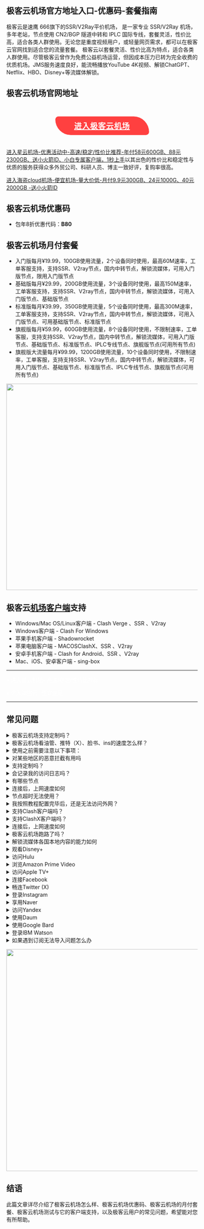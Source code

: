 
<h2>极客云机场官方地址入口-优惠码-套餐指南</h2>
极客云是速鹰 666旗下的SSR/V2Ray平价机场，
是一家专业 SSR/V2Ray 机场，多年老站，节点使用 CN2/BGP 隧道中转和 IPLC 国际专线，套餐灵活，性价比高，适合各类人群使用。无论您是重度视频用户，或轻量网页需求，都可以在极客云官网找到适合您的流量套餐。
极客云以套餐灵活、性价比高为特点，适合各类人群使用。尽管极客云曾作为免费公益机场运营，但因成本压力已转为完全收费的优质机场。JMS服务速度良好，能流畅播放YouTube 4K视频、解锁ChatGPT、Netflix、HBO、Disney+等流媒体解锁<span class="md-meta-i-c md-link md-expand"><span class="md-plain">。</span></span>

<h2>极客云机场官网地址</h2>
<p style="text-align: center;"><a class="links8" style="box-sizing: border-box; color: #fff; outline: none; display: inline-block; margin-top: 1.5em; margin-margin-top: 1em; margin-bottom: 1em; padding: 0.5em 2.5em; background: #FF4040; text-transform: uppercase; letter-spacing: 1px; font-weight: 600; border-radius: 10px 50px; font-family: Raleway, Arial, sans-serif; font-size: 20px; text-align: center;" title="转至极客云机场的官网注册链接" href="https://jikefind.net/auth/register?code=xNTu" target="_blank" rel="nofollow noopener sponsored">进入极客云机场</a></p>

[进入星云机场-优惠活动中-高速/稳定/性价比推荐-年付58元600GB、88元2300GB、送小火箭ID、小白专属客户端，1秒上手](https://aa.silos.top/lepl/sxdxZeA8VV)以其出色的性价比和稳定性与优质的服务获得众多外贸公司、科研人员、博主一致好评，复购率很高。

[进入海盗cloud机场-便宜机场-量大价低-月付9.9元300GB、24元1000G、40元2000GB -送小火箭ID](https://bb.silos.top/cheap/ew8KhPafvG)


<h2>极客云机场优惠码</h2>
<ul>
 	<li>包年8折优惠代码：<strong>B80</strong></li>

</ul>
<h2>极客云机场月付套餐</h2>
<ul>
 	<li>入门版每月¥19.99，100GB使用流量，2个设备同时使用，最高60M速率，工单客服支持，支持SSR、V2ray节点，国内中转节点，解锁流媒体，可用入门版节点，限用入门版节点</li>
 	<li>基础版每月¥29.99，200GB使用流量，3个设备同时使用，最高150M速率，工单客服支持，支持SSR、V2ray节点，国内中转节点，解锁流媒体，可用入门版节点、基础版节点</li>
 	<li>标准版每月¥39.99，350GB使用流量，5个设备同时使用，最高300M速率，工单客服支持，支持SSR、V2ray节点，国内中转节点，解锁流媒体，可用入门版节点、可用基础版节点、标准版节点</li>
 	<li>旗舰版每月¥59.99，600GB使用流量，8个设备同时使用，不限制速率，工单客服，支持支持SSR、V2ray节点，国内中转节点，解锁流媒体，可用入门版节点、基础版节点、标准版节点、IPLC专线节点、旗舰版节点(可用所有节点)</li>
 	<li>旗舰版大流量每月¥99.99，1200GB使用流量，10个设备同时使用，不限制速率，工单客服，支持支持SSR、V2ray节点，国内中转节点，解锁流媒体，可用入门版节点、基础版节点、标准版节点、IPLC专线节点、旗舰版节点(可用所有节点)</li>
</ul>
<img class="alignnone size-full wp-image-482" src="https://www.jichang8.com/wp-content/uploads/2024/04/c0f2ba90ea19833.webp" width="881" height="544" />
<h2>极客云<a title="机场客户端大全" href="https://www.jichang8.com/clients/clash-v2rayn-v2rayng-shadowrocket-quantumult.html">机场客户端</a>支持</h2>
<div class="ant-anchor-link">
<div class="ant-list-item-meta">
<ul>
 	<li class="ant-list-item-meta-title">Windows/Mac OS/Linux客户端 - Clash Verge 、SSR 、V2ray</li>
 	<li class="ant-list-item-meta-title">Windows客户端 - Clash For Windows</li>
 	<li class="ant-list-item-meta-title">苹果手机客户端 - Shadowrocket</li>
 	<li class="ant-list-item-meta-title">苹果电脑客户端 - MACOSClashX、SSR 、V2ray</li>
 	<li class="ant-list-item-meta-title">安卓手机客户端 - Clash for Android、SSR 、V2ray</li>
 	<li class="ant-list-item-meta-title">Mac、iOS、安卓客户端 - sing-box</li>
</ul>
</div>
</div>

<hr />

<a class="download-3-button" style="color: #ffffff; text-decoration: none;" href="https://go.silos.top/go/xinglian" target="_blank" rel="nofollow noopener sponsored">» 进入星云机场- 高速/稳定/性价比推荐</a>

<a class="download-3-button" style="color: #ffffff; text-decoration: none;" href="https://go.silos.top/go/haidao" target="_blank" rel="nofollow noopener sponsored">» 进入海盗云- 便宜量足</a>

<hr />

<h2>常见问题</h2>
<section><details><summary>极客云机场支持定制吗？</summary>极客云机场支持套餐定制，可选定制套餐及企业套餐，请咨询客服使用定制功能。

</details></section><section><details><summary>极客云机场看油管、推特（X）、脸书、ins的速度怎么样？</summary>开启极客云机场的订阅链接后，可以快速访问油管、推特（X）、脸书、ins等外网门户。

</details></section><section><details><summary>使用之前需要注意以下事项：</summary>关闭其他代理服务：在使用极客云之前，必须完全关闭所有其他正在运行的代理服务，以避免冲突和干扰；
移除代理插件：检查并移除浏览器中的任何代理插件，例如谷歌访问助手等，以确保极客云能够顺利工作；
重启电脑：建议在进行以上操作后重启电脑，以确保所有更改生效，并为极客云提供一个干净的运行环境。

</details></section><section><details><summary>对某些地区的恶意拦截有用吗</summary>极客云的订阅链接会快速绕行全球各大节点，达到突破封锁的目的。

</details></section><section><details><summary>支持定制吗？</summary>请咨询极客云的客服使用定制功能。如果你的订单较大，通常下都会支持套餐定制。

</details></section><section><details><summary>会记录我的访问日志吗？</summary>极客云机场不记录用户的访问日志。

</details></section><section><details><summary>有哪些节点</summary>极客云的节点资源覆盖亚洲、欧洲、美洲与大洋洲主要核心网络

</details></section><section><details><summary>连接后，上网速度如何</summary>极客云购入全球频宽线路，借由这些高优先级少拥塞的线路，您可加速传送数据，大大提高上网速度。

</details></section><section><details><summary>节点超时无法使用？</summary>一般出现无法使用的情况多为本地的网络出现了状况。请先检查本地网络环境，确定无误后，尝试更新订阅链接。我们建议用户在极客云<a title="机场客户端大全" href="https://www.jichang8.com/clients/clash-v2rayn-v2rayng-shadowrocket-quantumult.html">机场客户端</a>中设置订阅链接定时更新。

</details></section><section><details><summary>我按照教程配置完毕后，还是无法访问外网？</summary>1、请先同步你的系统时间。
2、检查你的游览器是否有代理插件，如果有的话请卸载。
3、然后将软件调成直连模式。
4、重启你的设备，在进行尝试。

</details></section><section><details><summary>支持Clash客户端吗？</summary>请查看上方极客云<a title="机场客户端大全" href="https://www.jichang8.com/clients/clash-v2rayn-v2rayng-shadowrocket-quantumult.html">机场客户端</a>支持版块；Clash作为通用客户端，其使用方法为：复制极客云的订阅链接，点击导入，选择满意的节点即可访问外网，详情请查看Clash使用教程

</details></section><section><details><summary>支持ClashX客户端吗？</summary>请查看上方极客云<a title="机场客户端大全" href="https://www.jichang8.com/clients/clash-v2rayn-v2rayng-shadowrocket-quantumult.html">机场客户端</a>支持版块；ClashX作为通用客户端，其使用方法为：复制极客云的订阅链接，点击导入，选择满意的节点即可访问外网，详情请查看ClashX使用教程

</details></section><section><details><summary>连接后，上网速度如何</summary>极客云购入全球各地频宽线路，借由这些高优先级少拥塞的线路，您可加速传送数据，大大提高上网速度。

</details></section><section><details><summary>极客云机场跑路了吗？</summary>极客云机场目前没有跑路。当发现节点无法使用时，机场跑路可能会成为很多人的首选考虑。这通常是因为防火墙污染了订阅链接，因此需要替换为新的订阅链接即可。

</details></section><section><details><summary>解锁流媒体各国本地内容的能力如何</summary>很多精彩本地内容不对境外访客开放，极客云借由遍布主要市场的中转节点，为您解锁世界各地本地音乐电影点播、电视直播服务。

</details></section><section><details><summary>观看Disney+</summary>通过极客云机场，你可以观看Disney+上的内容，前往Disney+官网，即可欣赏迪士尼、皮克斯、漫威、星球大战和国家地理的精彩节目。

</details></section><section><details><summary>访问Hulu</summary>你可以轻松访问Hulu，只需复制极客云的订阅链接，前往Hulu官网，即可观看最新电视剧、电影、原创内容和直播电视服务。

</details></section><section><details><summary>浏览Amazon Prime Video</summary>极客云让你轻松浏览Amazon Prime Video，前往Prime Video官网，即可享受丰富的电影、电视剧、纪录片及原创节目。

</details></section><section><details><summary>访问Apple TV+</summary>通过极客云机场，你可以访问Apple TV+，前往Apple TV+官网，即可观看原创电视剧、电影和纪录片。

</details></section><section><details><summary>连接Facebook</summary>使用极客云，你可以连接Facebook，前往Facebook官网，即可创建个人资料、分享照片、发送消息和加入群组。

</details></section><section><details><summary>畅连Twitter (X)</summary>极客云机场让你轻松畅连Twitter (X)，前往Twitter官网，即可发布280字符的短消息（推文）进行即时信息分享和交流。

</details></section><section><details><summary>登录Instagram</summary>通过极客云，你可以登录Instagram，前往Instagram官网，即可发布带有滤镜的图片和短视频。

</details></section><section><details><summary>享用Naver</summary>使用极客云机场，你可以享用Naver，前往Naver官网，即可享受新闻、博客、百科、地图、邮件等服务。

</details></section><section><details><summary>访问Yandex</summary>通过极客云，你可以访问Yandex，前往Yandex官网，即可获取新闻、地图、邮箱等服务。

</details></section><section><details><summary>使用Daum</summary>使用极客云机场，你可以使用Daum，前往Daum官网，即可获取新闻、博客、邮箱、地图等多种服务。

</details></section><section><details><summary>使用Google Bard</summary>使用极客云机场，您可以使用Google Bard，这是一款集成于Google产品中的强大语言模型。通过它，您可以体验智能对话、文本生成和理解功能，轻松处理各种语言任务。

</details></section><section><details><summary>登录IBM Watson</summary>通过极客云机场，您可以轻松登录IBM Watson，这是一款全面的人工智能平台。它提供自然语言处理、机器学习和数据分析等服务，广泛应用于医疗、金融等领域。

</details></section><section><details><summary>如果遇到订阅无法导入问题怎么办</summary>如果出现订阅导入错误，1，请确保您的客户端是否支持极客云机场？详情进入上方客户端版块查看；2，请尝试挂个其他梯子的全局进行下拉订阅；3，在浏览器中打开订阅地址并另存为yaml格式的后缀文件，进行本地导入客户端进行使用！

</details></section>
<p role="none"><img class="alignnone size-full wp-image-483" src="https://www.jichang8.com/wp-content/uploads/2024/04/828570ef9ab6882.webp" width="881" height="585" /></p>

<h2 role="none">结语</h2>


此篇文章详尽介绍了极客云机场怎么样、极客云机场优惠码、极客云机场的月付套餐、极客云机场测试与它的客户端支持，以及极客云用户的常见问题，希望能对您有所帮助。

